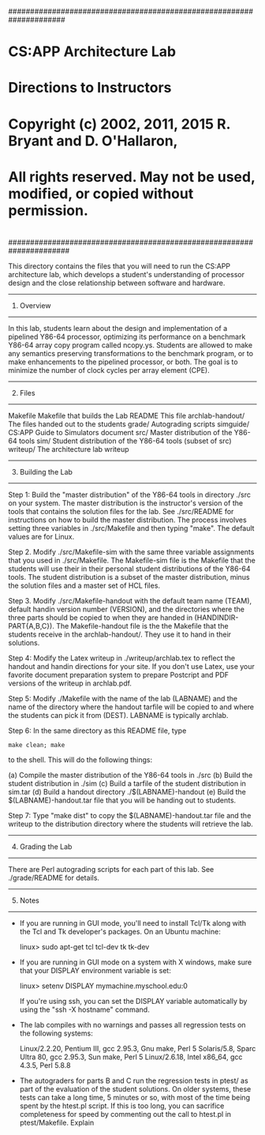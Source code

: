 #####################################################################
# CS:APP Architecture Lab
# Directions to Instructors
#
# Copyright (c) 2002, 2011, 2015 R. Bryant and D. O'Hallaron,
# All rights reserved. May not be used, modified, or copied without permission.
#
######################################################################

This directory contains the files that you will need to run the CS:APP
architecture lab, which develops a student's understanding of
processor design and the close relationship between software and
hardware.

************
1. Overview
************

In this lab, students learn about the design and implementation of a
pipelined Y86-64 processor, optimizing its performance on a benchmark Y86-64
array copy program called ncopy.ys. Students are allowed to make any
semantics preserving transformations to the benchmark program, or to
make enhancements to the pipelined processor, or both. The goal is to
minimize the number of clock cycles per array element (CPE).

********
2. Files
********

Makefile		Makefile that builds the Lab
README			This file
archlab-handout/	The files handed out to the students
grade/			Autograding scripts
simguide/		CS:APP Guide to Simulators document
src/			Master distribution of the Y86-64 tools
sim/			Student distribution of the Y86-64 tools (subset of src)
writeup/		The architecture lab writeup	

*******************
3. Building the Lab
*******************

Step 1: Build the "master distribution" of the Y86-64 tools in directory
./src on your system. The master distribution is the instructor's
version of the tools that contains the solution files for the lab.
See ./src/README for instructions on how to build the master
distribution. The process involves setting three variables in
./src/Makefile and then typing "make". The default values are for
Linux.

Step 2. Modify ./src/Makefile-sim with the same three variable
assignments that you used in ./src/Makefile.  The Makefile-sim file is
the Makefile that the students will use their in their personal
student distributions of the Y86-64 tools. The student distribution is a
subset of the master distribution, minus the solution files and a
master set of HCL files.

Step 3. Modify ./src/Makefile-handout with the default team name
(TEAM), default handin version number (VERSION), and the directories
where the three parts should be copied to when they are handed in
(HANDINDIR-PART{A,B,C}). The Makefile-handout file is the 
the Makefile that the students receive in the archlab-handout/.
They use it to hand in their solutions.

Step 4: Modify the Latex writeup in ./writeup/archlab.tex to reflect
the handout and handin directions for your site. If you don't use
Latex, use your favorite document preparation system to prepare
Postcript and PDF versions of the writeup in archlab.pdf.

Step 5: Modify ./Makefile with the name of the lab (LABNAME) and the
name of the directory where the handout tarfile will be copied to and
where the students can pick it from (DEST). LABNAME is typically
archlab.

Step 6: In the same directory as this README file, type

	make clean; make

to the shell. This will do the following things:

(a) Compile the master distribution of the Y86-64 tools in ./src
(b) Build the student distribution in ./sim
(c) Build a tarfile of the student distribution	in sim.tar
(d) Build a handout directory ./$(LABNAME)-handout
(e) Build the $(LABNAME)-handout.tar file that you will be 
    handing out to students.

Step 7: Type "make dist" to copy the $(LABNAME)-handout.tar file
and the writeup to the distribution directory where the students
will retrieve the lab. 

******************
4. Grading the Lab
******************

There are Perl autograding scripts for each part of this lab. 
See ./grade/README for details.

*********
5. Notes
*********

* If you are running in GUI mode, you'll need to install Tcl/Tk along
  with the Tcl and Tk developer's packages. On an Ubuntu machine:

  linux> sudo apt-get tcl tcl-dev tk tk-dev

* If you are running in GUI mode on a system with X windows, make sure
  that your DISPLAY environment variable is set:

  linux> setenv DISPLAY mymachine.myschool.edu:0

  If you're using ssh, you can set the DISPLAY variable automatically by
  using the "ssh -X hostname" command.

* The lab compiles with no warnings and passes all regression tests on
  the following systems:

  Linux/2.2.20, Pentium III, gcc 2.95.3, Gnu make, Perl 5
  Solaris/5.8, Sparc Ultra 80, gcc 2.95.3, Sun make, Perl 5
  Linux/2.6.18, Intel x86_64, gcc 4.3.5, Perl 5.8.8

* The autograders for parts B and C run the regression tests in ptest/
  as part of the evaluation of the student solutions. On older
  systems, these tests can take a long time, 5 minutes or so, with
  most of the time being spent by the htest.pl script. If this is too
  long, you can sacrifice completeness for speed by commenting out the
  call to htest.pl in ptest/Makefile.
Explain